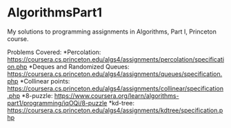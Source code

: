 # AlgorithmsPart1
My solutions to programming assignments in Algorithms, Part I, Princeton course.

Problems Covered:
*Percolation: https://coursera.cs.princeton.edu/algs4/assignments/percolation/specification.php
*Deques and Randomized Queues: https://coursera.cs.princeton.edu/algs4/assignments/queues/specification.php
*Collinear points: https://coursera.cs.princeton.edu/algs4/assignments/collinear/specification.php
*8-puzzle: https://www.coursera.org/learn/algorithms-part1/programming/iqOQi/8-puzzle
*kd-tree: https://coursera.cs.princeton.edu/algs4/assignments/kdtree/specification.php
